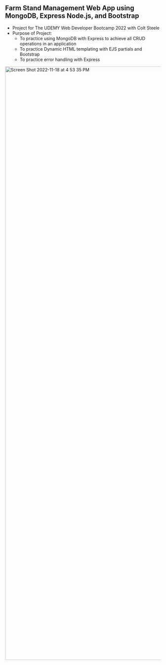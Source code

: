 ## Farm Stand Management Web App using MongoDB, Express Node.js, and Bootstrap
- Project for The UDEMY Web Developer Bootcamp 2022 with Colt Steele
- Purpose of Project:
  - To practice using MongoDB with Express to achieve all CRUD operations in an application
  - To practice Dynamic HTML templating with EJS partials and Bootstrap
  - To practice error handling with Express

<img width="1915" alt="Screen Shot 2022-11-18 at 4 53 35 PM" src="https://user-images.githubusercontent.com/47541514/202825759-902ae884-be4d-4a40-ad45-dc48f93cfa47.png">
